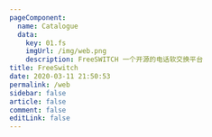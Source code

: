 ```yaml
---
pageComponent: 
  name: Catalogue
  data: 
    key: 01.fs
    imgUrl: /img/web.png
    description: FreeSWITCH 一个开源的电话软交换平台
title: FreeSwitch
date: 2020-03-11 21:50:53
permalink: /web
sidebar: false
article: false
comment: false
editLink: false
---
```


